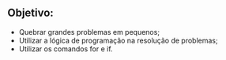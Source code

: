 ## Objetivo:

<ul>
  <li>Quebrar grandes problemas em pequenos;</li>
  <li>Utilizar a lógica de programação na resolução de problemas;</li>
  <li>Utilizar os comandos for e if.</li>
</ul>
